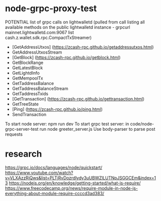 # node-grpc-proxy-test

POTENTIAL list of grpc calls on lightwalletd (pulled from call listing all available methods on the public lightwalletd instance - grpcurl mainnet.lightwalletd.com:9067 list cash.z.wallet.sdk.rpc.CompactTxStreamer)
* [GetAddressUtxos] (https://zcash-rpc.github.io/getaddressutxos.html)
* GetAddressUtxosStream
* [GetBlock] (https://zcash-rpc.github.io/getblock.html)
* GetBlockRange
* GetLatestBlock
* GetLightdInfo
* GetMempoolTx
* GetTaddressBalance
* GetTaddressBalanceStream
* GetTaddressTxids
* [GetTransaction] (https://zcash-rpc.github.io/gettransaction.html)
* GetTreeState
* [Ping] (https://zcash-rpc.github.io/ping.html)
* SendTransaction

To start node server: npm run dev
To start grpc test server: in code/node-grpc-server-test run node greeter_server.js
Use body-parser to parse post requests

# research
https://grpc.io/docs/languages/node/quickstart/
https://www.youtube.com/watch?v=VLXAzzRjQws&list=PLTjRvDozrdlydy3uUBWZlLUTNpJSGGCEm&index=13
https://nodejs.org/en/knowledge/getting-started/what-is-require/
https://www.freecodecamp.org/news/require-module-in-node-js-everything-about-module-require-ccccd3ad383/